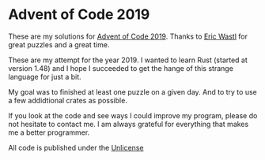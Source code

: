 # Advent of Code 2019

These are my solutions for [Advent of Code 2019](https://adventofcode.com/). Thanks to [Eric Wastl](http://was.tl) for great puzzles and a great time.

These are my attempt for the year 2019. I wanted to learn Rust (started at version 1.48) and I hope I succeeded to get the hange of this strange language for just a bit.

My goal was to finished at least one puzzle on a given day. And to try to use a few addidtional crates as possible.

If you look at the code and see ways I could improve my program, please do not hesitate to contact me. I am always grateful for everything that makes me a better programmer.

All code is published under the [Unlicense](https://unlicense.org/)
